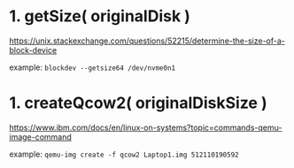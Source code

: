 # 1. getSize( originalDisk )
https://unix.stackexchange.com/questions/52215/determine-the-size-of-a-block-device

example:
`blockdev --getsize64 /dev/nvme0n1`

# 1. createQcow2( originalDiskSize )
https://www.ibm.com/docs/en/linux-on-systems?topic=commands-qemu-image-command

example:
`qemu-img create -f qcow2 Laptop1.img 512110190592`
